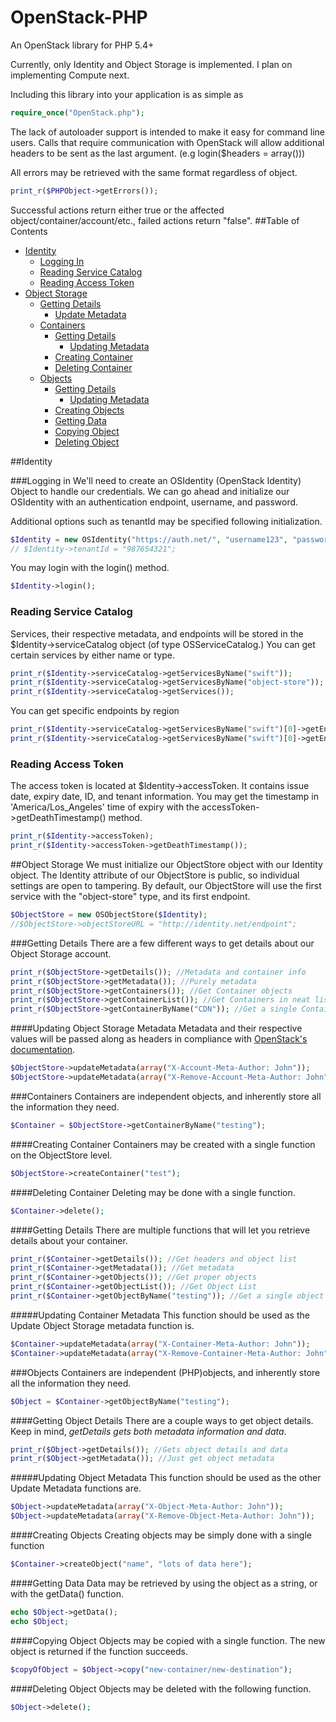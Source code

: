 OpenStack-PHP
=============

An OpenStack library for PHP 5.4+

Currently, only Identity and Object Storage is implemented. I plan on implementing Compute next.

Including this library into your application is as simple as
```php
require_once("OpenStack.php");
```
The lack of autoloader support is intended to make it easy for command line users.
Calls that require communication with OpenStack will allow additional headers to be sent as the last argument. (e.g login($headers = array()))
 
All errors may be retrieved with the same format regardless of object.
```php
print_r($PHPObject->getErrors());
```

Successful actions return either true or the affected object/container/account/etc., failed actions return "false".
##Table of Contents
- [Identity](#identity)
  + [Logging In](#logging-in)
  + [Reading Service Catalog](#reading-service-catalog)
  + [Reading Access Token](#reading-access-token)
- [Object Storage](#object-storage)
  + [Getting Details](#getting-details)
    + [Update Metadata](#update-object-storage-metadata)
  + [Containers](#containers)
    + [Getting Details](#getting-container-details)
      + [Updating Metadata](#updating-container-metadata)
    + [Creating Container](#creating-container)
    + [Deleting Container](#deleting-container)
  + [Objects](#objects)
    + [Getting Details](#getting-object-details)
      + [Updating Metadata](#updating-object-metadata)
    + [Creating Objects](#creating-objects)
    + [Getting Data](#getting-data)
    + [Copying Object](#copying-object)
    + [Deleting Object](#deleting-object)

##Identity

###Logging in
We'll need to create an OSIdentity (OpenStack Identity) Object to handle our credentials. We can go ahead and initialize our OSIdentity with an authentication endpoint, username, and password.

Additional options such as tenantId may be specified following initialization.
```php
$Identity = new OSIdentity("https://auth.net/", "username123", "password456");
// $Identity->tenantId = "987654321";
```

You may login with the login() method.
```php
$Identity->login();
```
### Reading Service Catalog
Services, their respective metadata, and endpoints will be stored in the $Identity->serviceCatalog object (of type OSServiceCatalog.) You can get certain services by either name or type.
```php
print_r($Identity->serviceCatalog->getServicesByName("swift"));
print_r($Identity->serviceCatalog->getServicesByName("object-store"));
print_r($Identity->serviceCatalog->getServices());
```
You can get specific endpoints by region

```php
print_r($Identity->serviceCatalog->getServicesByName("swift")[0]->getEndpointsByRegion("BHS-1");
print_r($Identity->serviceCatalog->getServicesByName("swift")[0]->getEndpoints());
```
### Reading Access Token
The access token is located at $Identity->accessToken. It contains issue date, expiry date, ID, and tenant information. You may get the timestamp in 'America/Los_Angeles' time of expiry with the accessToken->getDeathTimestamp() method.

```php
print_r($Identity->accessToken);
print_r($Identity->accessToken->getDeathTimestamp());
```
##Object Storage
We must initialize our ObjectStore object with our Identity object. The Identity attribute of our ObjectStore is public, so individual settings are open to  tampering. By default, our ObjectStore will use the first service with the "object-store" type, and its first endpoint.

```php
$ObjectStore = new OSObjectStore($Identity);
//$ObjectStore->objectStoreURL = "http://identity.net/endpoint";
```
###Getting Details
There are a few different ways to get details about our Object Storage account. 
```php
print_r($ObjectStore->getDetails()); //Metadata and container info
print_r($ObjectStore->getMetadata()); //Purely metadata
print_r($ObjectStore->getContainers()); //Get Container objects
print_r($ObjectStore->getContainerList()); //Get Containers in neat list
print_r($ObjectStore->getContainerByName("CDN")); //Get a single Container object
```
####Updating Object Storage Metadata
Metadata and their respective values will be passed along as headers in compliance with [OpenStack's documentation](http://developer.openstack.org/api-ref-objectstorage-v1.html).
```php
$ObjectStore->updateMetadata(array("X-Account-Meta-Author: John"));
$ObjectStore->updateMetadata(array("X-Remove-Account-Meta-Author: John"));
```
###Containers
Containers are independent objects, and inherently store all the information they need.
```php
$Container = $ObjectStore->getContainerByName("testing");
```
####Creating Container
Containers may be created with a single function on the ObjectStore level.
```php
$ObjectStore->createContainer("test");
```
####Deleting Container
Deleting may be done with a single function.
```php
$Container->delete();
```
####Getting Details
There are multiple functions that will let you retrieve details about your container.
```php
print_r($Container->getDetails()); //Get headers and object list
print_r($Container->getMetadata()); //Get metadata
print_r($Container->getObjects()); //Get proper objects
print_r($Container->getObjectList()); //Get Object List
print_r($Container->getObjectByName("testing")); //Get a single object
```
#####Updating Container Metadata
This function should be used as the Update Object Storage metadata function is.
```php
$Container->updateMetadata(array("X-Container-Meta-Author: John"));
$Container->updateMetadata(array("X-Remove-Container-Meta-Author: John"));
```
###Objects
Containers are independent (PHP)objects, and inherently store all the information they need.
```php
$Object = $Container->getObjectByName("testing");
```
####Getting Object Details
There are a couple ways to get object details. Keep in mind, *getDetails gets both metadata information and data*.
```php
print_r($Object->getDetails()); //Gets object details and data
print_r($Object->getMetadata()); //Just get object metadata
```
#####Updating Object Metadata
This function should be used as the other Update Metadata functions are.
```php
$Object->updateMetadata(array("X-Object-Meta-Author: John"));
$Object->updateMetadata(array("X-Remove-Object-Meta-Author: John"));
```
####Creating Objects
Creating objects may be simply done with a single function
```php
$Container->createObject("name", "lots of data here");
```
####Getting Data
Data may be retrieved by using the object as a string, or with the getData() function.
```php
echo $Object->getData();
echo $Object;
```
####Copying Object
Objects may be copied with a single function. The new object is returned if the function succeeds.
```php
$copyOfObject = $Object->copy("new-container/new-destination");
```
####Deleting Object
Objects may be deleted with the following function.
```php
$Object->delete();
```
